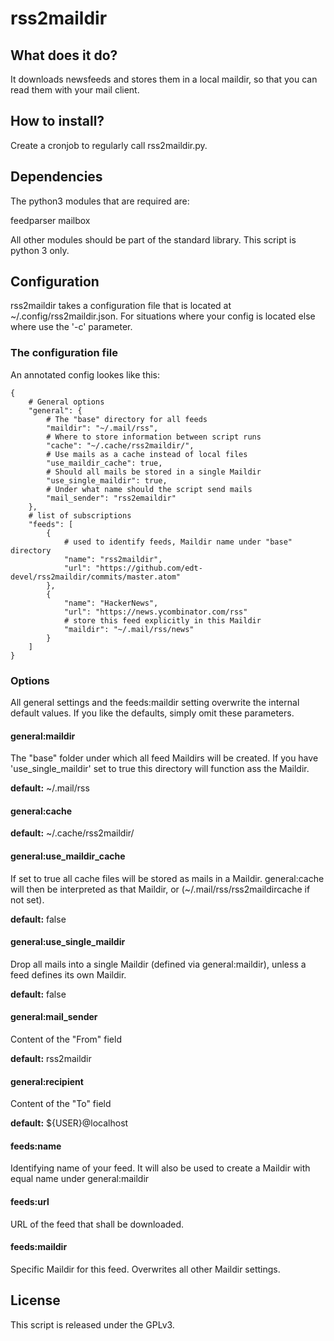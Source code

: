 
# rss2maildir

## What does it do?

It downloads newsfeeds and stores them in a local maildir,
so that you can read them with your mail client.

## How to install?

Create a cronjob to regularly call rss2maildir.py.

## Dependencies

The python3 modules that are required are:

feedparser
mailbox

All other modules should be part of the standard library.
This script is python 3 only.

## Configuration

rss2maildir takes a configuration file that is located at ~/.config/rss2maildir.json.
For situations where your config is located else where use the '-c' parameter.

### The configuration file

An annotated config lookes like this:

    {
        # General options
        "general": {
            # The "base" directory for all feeds
            "maildir": "~/.mail/rss",
            # Where to store information between script runs
            "cache": "~/.cache/rss2maildir/",
            # Use mails as a cache instead of local files
            "use_maildir_cache": true,
            # Should all mails be stored in a single Maildir
            "use_single_maildir": true,
            # Under what name should the script send mails
            "mail_sender": "rss2emaildir"
        },
        # list of subscriptions
        "feeds": [
            {
                # used to identify feeds, Maildir name under "base" directory
                "name": "rss2maildir",
                "url": "https://github.com/edt-devel/rss2maildir/commits/master.atom"
            },
            {
                "name": "HackerNews",
                "url": "https://news.ycombinator.com/rss"
                # store this feed explicitly in this Maildir
                "maildir": "~/.mail/rss/news"
            }
        ]
    }

### Options

All general settings and the feeds:maildir setting overwrite the internal default values.
If you like the defaults, simply omit these parameters.

#### general:maildir
The "base" folder under which all feed Maildirs will be created. If you have 'use\_single\_maildir' set to true this directory will function ass the Maildir.

**default:** ~/.mail/rss

#### general:cache

**default:** ~/.cache/rss2maildir/

#### general:use\_maildir\_cache

If set to true all cache files will be stored as mails in a Maildir. general:cache will then be interpreted as that Maildir, or (~/.mail/rss/rss2maildircache if not set).

**default:** false

#### general:use\_single\_maildir

Drop all mails into a single Maildir (defined via general:maildir), unless a feed defines its own Maildir.

**default:** false

#### general:mail_sender

Content of the "From" field

**default:** rss2maildir

#### general:recipient

Content of the "To" field

**default:** ${USER}@localhost

#### feeds:name

Identifying name of your feed. It will also be used to create a Maildir with equal name under general:maildir

#### feeds:url
URL of the feed that shall be downloaded.

#### feeds:maildir
Specific Maildir for this feed. Overwrites all other Maildir settings.

## License

This script is released under the GPLv3.
